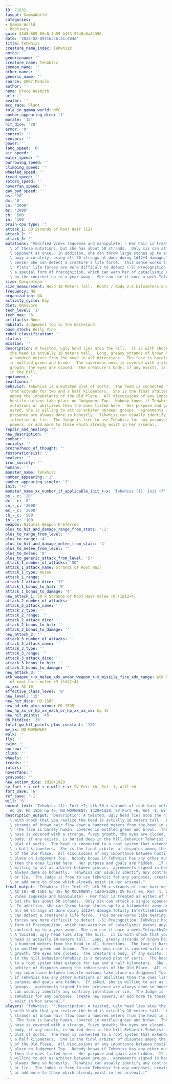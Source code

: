 ```yaml
---
ID: 71632
layout: GammaWorld
categories:
- Gamma World
- Bestiary
guid: 43d8e609-65c0-4a99-b453-9540c0a44396
date: '2023-02-09T16:46:31.484Z'
title: Tehwhisz
creature_name_index: Tehwhisz
notes: ''
genericname: ''
creature_name: Tehwhisz
common_name: ''
other_names: ''
generic_name: ''
source: GW07 Module
author: ''
name: Bruce Nesmith
url: ''
avatar: ''
mcc_race: Plant
role_in_gamma_world: NPC
number_appearing_dice: '1'
morale: '12'
hit_dice: '20'
armor: '0'
control: ''
sensors: ''
power: ''
land_speed: '0'
air_speed: ''
water_speed: ''
burrowing_speed: ''
climbing_speed: ''
wheeled_speed: ''
tread_speed: ''
rotors_speed: ''
hoverfan_speed: ''
gav_pod_speed: ''
ps: '20'
dx: '8'
cn: '2000'
ms: '2000'
ch: '500'
in: '100'
brain-cpu type: ''
attack_1: 50 Strands of Root Hair (12)
attack_2: ''
attack_3: ''
mutations: "Modified Vines (Squeeze and manipulate) - Her hair is treated as either\
  \ of these mutations, but she has about 50 strands.  Only six can attack a single\
  \ opponent at once.  In addition, she can throw large stones up to a kiloometer\
  \ away accurately, using all 50 strangs at done doing 1d12+4 damage.Totally InfertileBlindNew\
  \ Sense: She can detect a creature's life force.  This sense works like hearing.\
  \  Plats' life forces are more difficult to detect (-5).Precognition: Tehwhisz has\
  \ a special form of Precognition, which can warn her of cataclysmic events anywhere\
  \ on the continet up to a year away.  She can use it once a week.Telepathy"
size: Gargantuan
size_measurement: Head 10 Meters Tall.  Roots / Body 2.5 kilometers underground)
frequency: NA
organization: NA
activity_cycle: Day
diet: Omnivore
tech_level: '1'
tech_max: '6'
artifacts: None
habitat: Judgement Top in the Wasteland
base_stock: Holly Vine
robot_classification: ''
status: ''
mission: ''
description: A twisted, ugly head lies atop the hill.  it is with shock that you realize
  the head is actually 10 meters tall.  Long, greasy strands of brown hair flow down
  a hundred meters from the head in all directions.  The face is barely human, covered
  in mottled green and brown.  The cavernous nose is covered with a strange, fuzzy
  growth; the eyes are closed.  The creature's body, if any exists, is buried deep
  in the hill.
equipment: ''
reactions: ''
behavior: Tehwhisz is a mutated plat of sorts.  The head is connected to a root system
  that extends for two and a half kilometers.  She is the final arbiter of disputes
  among the inhabitants of the Old Place.  All discussions of any importance between
  hostile nations take place on Judgement Top.  Nobody knows if Tehwhisz has any other
  mutations or abilities then the ones listed here.  Her purpose and goals are hidden.  If
  asked, she is willing to act as arbiter between groups.  agreements signed in her
  presence are always done so honestly.  Tehwhisz can usually identify any contrary
  intention or lie.  The Judge is free to use Tehwhisz for any purposes, create new
  powers, or add more to those which already exist in her arsenal.
repair_and_healing: ''
new_description: ''
combat: ''
society: ''
brotherhood_of_thought: ''
restorationsist: ''
healers: ''
iron_society: ''
humans: ''
monster_name: Tehwhisz
number_appearing: '1'
number_appearing_single: '1'
init: '+7'
monster_name_xx_number_if_applicable_init_+-x: 'Tehwhisz (1): Init +7'
ps_-_c: '20'
dx_-_c: '8'
cn_-_c: '2000'
ms_-_c: '2000'
ch_-_c: '500'
in_-_c: '100'
weapon: Natural Weapon Preferred
plus_to_hit_and_damage_range_from_stats: '-1'
plus_to_range_from_level: ''
plus_to_range: '4'
plus_to_hit_and_damage_melee_from_stats: '4'
plus_to_melee_from_level: ''
plus_to_melee: '9'
plus_to_generic_attack_from_level: '5'
attack_1_number_of_attacks: '50'
attack_1_attack_name: Strands of Root Hair
attack_1_type: melee
attack_1_range: ''
attack_1_attack_dice: '12'
attack_1_bonus_to_hit: '9'
attack_1_bonus_to_damage: '4'
new_attack_1: 50 x Strands of Root Hair melee +9 (1d12+4)
attack_2_number_of_attacks: ''
attack_2_attack_name: ''
attack_2_type: ''
attack_2_range: ''
attack_2_attack_dice: ''
attack_2_bonus_to_hit: ''
attack_2_bonus_to_damage: ''
new_attack_2: ''
attack_3_number_of_attacks: ''
attack_3_attack_name: ''
attack_3_type: ''
attack_3_range: ''
attack_3_attack_dice: ''
attack_3_bonus_to_hit: ''
attack_3_bonus_to_damage: ''
new_attack_3: ''
atk_weapon_+-x_melee_xdx_andor_weapon_+-x_missile_fire_xdx_range: atk 50 x strands
  of root hair melee +9 (1d12+4)
ac_xx: AC 10
effective_class_level: '8'
new_level: '15'
new_hit_dice: HD 15D5
new_hd_xdx_plus_minus: HD 15D5
new_hp_xx_or_hp_xx_each_or_hp_xx_xx_xx: hp 45
new_hit_points: '45'
d6_hitdice: '20'
total_gw_hit_points_plus_constant: '120'
mv_xx: NO MOVEMENT
walk: ''
fly: ''
swim: ''
burrow: ''
climb: ''
wheels: ''
treads: ''
rotors: ''
hoverfans: ''
gravpods: ''
new_action_dice: 1d20+1d20
sv_fort_+-x_ref_+-x_will_+-x: SV Fort +6, Ref -1, Will +6
fort_save: '6'
ref_save: '-1'
will: '6'
normal_text: 'Tehwhisz (1): Init +7; atk 50 x strands of root hair melee +9 (1d12+4);
  AC 10; HD 15D5 hp 45; NO MOVEMENT; 1d20+1d20; SV Fort +6, Ref -1, Will +6'
description_output: "Description: A twisted, ugly head lies atop the hill.  it is\
  \ with shock that you realize the head is actually 10 meters tall.  Long, greasy\
  \ strands of brown hair flow down a hundred meters from the head in all directions.\
  \  The face is barely human, covered in mottled green and brown.  The cavernous\
  \ nose is covered with a strange, fuzzy growth; the eyes are closed.  The creature's\
  \ body, if any exists, is buried deep in the hill.Behavior:Tehwhisz is a mutated\
  \ plat of sorts.  The head is connected to a root system that extends for two and\
  \ a half kilometers.  She is the final arbiter of disputes among the inhabitants\
  \ of the Old Place.  All discussions of any importance between hostile nations take\
  \ place on Judgement Top.  Nobody knows if Tehwhisz has any other mutations or abilities\
  \ then the ones listed here.  Her purpose and goals are hidden.  If asked, she is\
  \ willing to act as arbiter between groups.  agreements signed in her presence are\
  \ always done so honestly.  Tehwhisz can usually identify any contrary intention\
  \ or lie.  The Judge is free to use Tehwhisz for any purposes, create new powers,\
  \ or add more to those which already exist in her arsenal."
final_output: "Tehwhisz (1): Init +7; atk 50 x strands of root hair melee +9 (1d12+4);\
  \ AC 10; HD 15D5 hp 45; NO MOVEMENT; 1d20+1d20; SV Fort +6, Ref -1, Will +6Modified\
  \ Vines (Squeeze and manipulate) - Her hair is treated as either of these mutations,\
  \ but she has about 50 strands.  Only six can attack a single opponent at once.\
  \  In addition, she can throw large stones up to a kiloometer away accurately, using\
  \ all 50 strangs at done doing 1d12+4 damage.Totally InfertileBlindNew Sense: She\
  \ can detect a creature's life force.  This sense works like hearing.  Plats' life\
  \ forces are more difficult to detect (-5).Precognition: Tehwhisz has a special\
  \ form of Precognition, which can warn her of cataclysmic events anywhere on the\
  \ continet up to a year away.  She can use it once a week.TelepathyDescription:\
  \ A twisted, ugly head lies atop the hill.  it is with shock that you realize the\
  \ head is actually 10 meters tall.  Long, greasy strands of brown hair flow down\
  \ a hundred meters from the head in all directions.  The face is barely human, covered\
  \ in mottled green and brown.  The cavernous nose is covered with a strange, fuzzy\
  \ growth; the eyes are closed.  The creature's body, if any exists, is buried deep\
  \ in the hill.Behavior:Tehwhisz is a mutated plat of sorts.  The head is connected\
  \ to a root system that extends for two and a half kilometers.  She is the final\
  \ arbiter of disputes among the inhabitants of the Old Place.  All discussions of\
  \ any importance between hostile nations take place on Judgement Top.  Nobody knows\
  \ if Tehwhisz has any other mutations or abilities then the ones listed here.  Her\
  \ purpose and goals are hidden.  If asked, she is willing to act as arbiter between\
  \ groups.  agreements signed in her presence are always done so honestly.  Tehwhisz\
  \ can usually identify any contrary intention or lie.  The Judge is free to use\
  \ Tehwhisz for any purposes, create new powers, or add more to those which already\
  \ exist in her arsenal."
players: "Tehwhisz; '';Description: A twisted, ugly head lies atop the hill.  it is\
  \ with shock that you realize the head is actually 10 meters tall.  Long, greasy\
  \ strands of brown hair flow down a hundred meters from the head in all directions.\
  \  The face is barely human, covered in mottled green and brown.  The cavernous\
  \ nose is covered with a strange, fuzzy growth; the eyes are closed.  The creature's\
  \ body, if any exists, is buried deep in the hill.Behavior:Tehwhisz is a mutated\
  \ plat of sorts.  The head is connected to a root system that extends for two and\
  \ a half kilometers.  She is the final arbiter of disputes among the inhabitants\
  \ of the Old Place.  All discussions of any importance between hostile nations take\
  \ place on Judgement Top.  Nobody knows if Tehwhisz has any other mutations or abilities\
  \ then the ones listed here.  Her purpose and goals are hidden.  If asked, she is\
  \ willing to act as arbiter between groups.  agreements signed in her presence are\
  \ always done so honestly.  Tehwhisz can usually identify any contrary intention\
  \ or lie.  The Judge is free to use Tehwhisz for any purposes, create new powers,\
  \ or add more to those which already exist in her arsenal.|"
...
```


